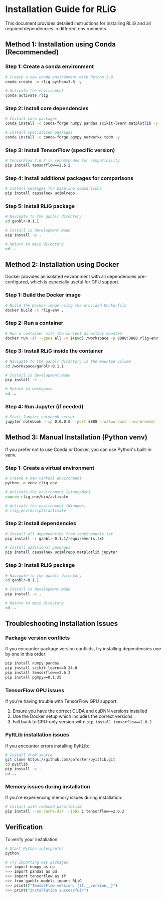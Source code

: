 # Installation Guide for RLiG

This document provides detailed instructions for installing RLiG and all required dependencies in different environments.

## Method 1: Installation using Conda (Recommended)

### Step 1: Create a conda environment
```bash
# Create a new conda environment with Python 3.8
conda create -n rlig python=3.8 -y

# Activate the environment
conda activate rlig
```

### Step 2: Install core dependencies
```bash
# Install core packages
conda install -c conda-forge numpy pandas scikit-learn matplotlib -y

# Install specialized packages
conda install -c conda-forge pgmpy networkx tqdm -y
```

### Step 3: Install TensorFlow (specific version)
```bash
# TensorFlow 2.6.2 is recommended for compatibility
pip install tensorflow==2.6.2
```

### Step 4: Install additional packages for comparisons
```bash
# Install packages for baseline comparisons
pip install causalnex ucimlrepo
```

### Step 5: Install RLiG package
```bash
# Navigate to the ganblr directory
cd ganblr-0.1.1

# Install in development mode
pip install -e .

# Return to main directory
cd ..
```

## Method 2: Installation using Docker

Docker provides an isolated environment with all dependencies pre-configured, which is especially useful for GPU support.

### Step 1: Build the Docker image
```bash
# Build the Docker image using the provided Dockerfile
docker build -t rlig-env .
```

### Step 2: Run a container
```bash
# Run a container with the current directory mounted
docker run -it --gpus all -v $(pwd):/workspace -p 8888:8888 rlig-env
```

### Step 3: Install RLiG inside the container
```bash
# Navigate to the ganblr directory in the mounted volume
cd /workspace/ganblr-0.1.1

# Install in development mode
pip install -e .

# Return to workspace
cd ..
```

### Step 4: Run Jupyter (if needed)
```bash
# Start Jupyter notebook server
jupyter notebook --ip 0.0.0.0 --port 8888 --allow-root --no-browser
```

## Method 3: Manual Installation (Python venv)

If you prefer not to use Conda or Docker, you can use Python's built-in venv.

### Step 1: Create a virtual environment
```bash
# Create a new virtual environment
python -m venv rlig_env

# Activate the environment (Linux/Mac)
source rlig_env/bin/activate

# Activate the environment (Windows)
# rlig_env\Scripts\activate
```

### Step 2: Install dependencies
```bash
# Install all dependencies from requirements.txt
pip install -r ganblr-0.1.1/requirements.txt

# Install additional packages
pip install causalnex ucimlrepo matplotlib jupyter
```

### Step 3: Install RLiG package
```bash
# Navigate to the ganblr directory
cd ganblr-0.1.1

# Install in development mode
pip install -e .

# Return to main directory
cd ..
```

## Troubleshooting Installation Issues

### Package version conflicts
If you encounter package version conflicts, try installing dependencies one by one in this order:
```bash
pip install numpy pandas
pip install scikit-learn==0.24.0
pip install tensorflow==2.6.2
pip install pgmpy==0.1.25
```

### TensorFlow GPU issues
If you're having trouble with TensorFlow GPU support:
1. Ensure you have the correct CUDA and cuDNN versions installed
2. Use the Docker setup which includes the correct versions
3. Fall back to CPU-only version with: `pip install tensorflow==2.6.2`

### PyItLib installation issues
If you encounter errors installing PyItLib:
```bash
# Install from source
git clone https://github.com/pafoster/pyitlib.git
cd pyitlib
pip install -e .
cd ..
```

### Memory issues during installation
If you're experiencing memory issues during installation:
```bash
# Install with reduced parallelism
pip install --no-cache-dir --jobs 1 tensorflow==2.6.2
```

## Verification

To verify your installation:

```bash
# Start Python interpreter
python

# Try importing key packages
>>> import numpy as np
>>> import pandas as pd
>>> import tensorflow as tf
>>> from ganblr.models import RLiG
>>> print(f"TensorFlow version: {tf.__version__}")
>>> print("Installation successful!")
```